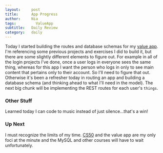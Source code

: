 ```yaml
---
layout:     post
title:      App Progress
author:     Nia
tags: 		  ValueApp
subtitle:  	Daily Review
category:   daily
---
```


Today I started building the routes and database schemas for my [value app](#). I'm referencing some previous projects and exercises I did to build it, but there are some slightly different elements to figure out. For example in all of the login projects I've done, once a user logs in everyone sees the same thing, whereas for this app I want the person who logs in only to see main content that pertains only to their account. So I'll need to figure that out. Otherwise it's been a refresher today in routing an app and building a database schema (and thinking ahead to what I'll need in the model). The next big chunk will be implementing the REST routes for each user's `things`.

### Other Stuff

Learned today I can code to music instead of just silence...that's a win!

### Up Next

I must recognize the limits of my time. [CS50](https://niamurrell.github.io/search/index.html#CS50) and the value app are my only foci at the minute and the MySQL and other courses will have to wait unfortunately.